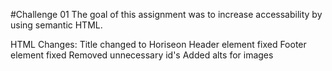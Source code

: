 #Challenge 01
The goal of this assignment was to increase accessability by using semantic HTML.

HTML Changes:
Title changed to Horiseon
Header element fixed
Footer element fixed
Removed unnecessary id's
Added alts for images




